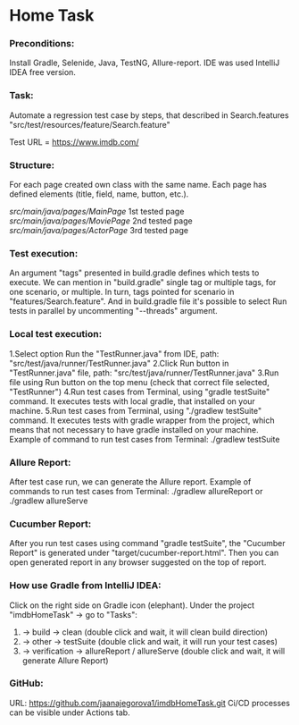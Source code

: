 # Home Task

### Preconditions: 
Install Gradle, Selenide, Java, TestNG, Allure-report. 
IDE was used IntelliJ IDEA free version.

### Task:
Automate a regression test case by steps, that described in Search.features
"src/test/resources/feature/Search.feature"

Test URL =  https://www.imdb.com/

### Structure:
For each page created own class with the same name. 
Each page has defined elements (title, field, name, button, etc.).

*src/main/java/pages/MainPage*  1st tested page 
*src/main/java/pages/MoviePage* 2nd tested page
*src/main/java/pages/ActorPage* 3rd tested page

### Test execution:
An argument "tags" presented in build.gradle defines  which tests to execute. We can mention in "build.gradle" single tag or multiple tags, for one scenario, or multiple.
In turn, tags pointed for scenario in "features/Search.feature".
And in build.gradle file it's possible to select Run tests in parallel by uncommenting "--threads" argument.

### Local test execution:
1.Select option Run the "TestRunner.java" from IDE, path: "src/test/java/runner/TestRunner.java"
2.Click Run button in "TestRunner.java" file, path: "src/test/java/runner/TestRunner.java"
3.Run file using Run button on the top menu (check that correct file selected, "TestRunner")
4.Run test cases from Terminal, using "gradle testSuite" command. It executes tests with local gradle, that installed on your machine.
5.Run test cases from Terminal, using "./gradlew testSuite" command. It executes tests with gradle wrapper from the project, which means that not necessary to have gradle installed on your machine.
Example of command to run test cases from Terminal: ./gradlew testSuite

### Allure Report:
After test case run, we can generate the Allure report.
Example of commands to run test cases from Terminal: ./gradlew allureReport or ./gradlew allureServe

### Cucumber Report:
After you run test cases using command "gradle testSuite", the "Cucumber Report" is generated under "target/cucumber-report.html".  Then you can open generated report in any browser suggested on the top of report.

### How use Gradle from IntelliJ IDEA:
Click on the right side on Gradle icon (elephant).
Under the project "imdbHomeTask" -> go to "Tasks":
1. -> build -> clean (double click and wait, it will clean build direction)
2. -> other -> testSuite (double click and wait, it will run your test cases)
3. -> verification -> allureReport / allureServe (double click and wait, it will generate Allure Report)
           
### GitHub:
URL: https://github.com/jaanajegorova1/imdbHomeTask.git
Ci/CD processes can be visible under Actions tab.